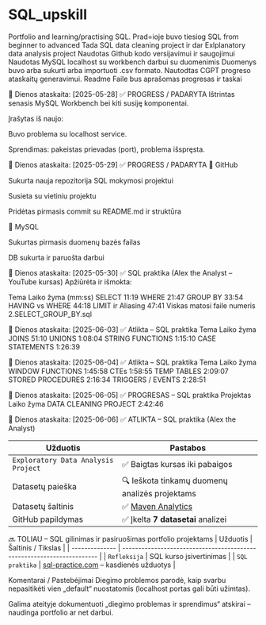 # SQL_upskill
Portfolio and learning/practising SQL.
Prad=ioje buvo tiesiog SQL from beginner to advanced
Tada SQL data cleaning project ir dar Exlplanatory data analysis project
Naudotas Github kodo versijavimui ir saugojimui
Naudotas MySQL localhost su workbench darbui su duomenimis
Duomenys buvo arba sukurti arba importuoti .csv formato.
Nautodtas CGPT progreso ataskaitų generavimui.
Readme Faile bus aprašomas progresas ir taskai


📝 Dienos ataskaita: [2025-05-28]
✅ PROGRESS / PADARYTA
Ištrintas senasis MySQL Workbench bei kiti susiję komponentai.

Įrašytas iš naujo:

Buvo problema su localhost service.

Sprendimas: pakeistas prievadas (port), problema išspręsta.

📝 Dienos ataskaita: [2025-05-29]
✅ PROGRESS / PADARYTA
🔹 GitHub

 Sukurta nauja repozitorija SQL mokymosi projektui

 Susieta su vietiniu projektu

 Pridėtas pirmasis commit su README.md ir struktūra

🔹 MySQL

 Sukurtas pirmasis duomenų bazės failas

 DB sukurta ir paruošta darbui

📝 Dienos ataskaita: [2025-05-30]
✅ SQL praktika (Alex the Analyst – YouTube kursas)
Apžiūrėta ir išmokta:

Tema	Laiko žyma (mm:ss)
SELECT	11:19
WHERE	21:47
GROUP BY	33:54
HAVING vs WHERE	44:18
LIMIT ir Aliasing	47:41
Viskas matosi faile numeris 2.SELECT_GROUP_BY.sql

📝 Dienos ataskaita: [2025-06-03]
✅ Atlikta – SQL praktika 
Tema	Laiko žyma
JOINS	51:10
UNIONS	1:08:04
STRING FUNCTIONS	1:15:10
CASE STATEMENTS	1:26:39

📝 Dienos ataskaita: [2025-06-04]
✅ Atlikta – SQL praktika 
Tema	Laiko žyma
WINDOW FUNCTIONS	1:45:58
CTEs	1:58:55
TEMP TABLES	2:09:07
STORED PROCEDURES	2:16:34
TRIGGERS / EVENTS	2:28:51

📝 Dienos ataskaita: [2025-06-05]
✅ PROGRESAS – SQL praktika 
Projektas	Laiko žyma
DATA CLEANING PROJECT	2:42:46

📝 Dienos ataskaita: [2025-06-06]
✅ ATLIKTA – SQL praktika (Alex the Analyst)

| Užduotis                            | Pastabos                                                           |
| ----------------------------------- | ------------------------------------------------------------------ |
| `Exploratory Data Analysis Project` | ✅ Baigtas kursas iki pabaigos                                      |
| Datasetų paieška                    | 🔍 Ieškota tinkamų duomenų analizės projektams                     |
| Datasetų šaltinis                   | ✅ [Maven Analytics](https://www.mavenanalytics.io/data-playground) |
| GitHub papildymas                   | ✅ Įkelta **7 datasetai** analizei                                  |


🔜 TOLIAU – SQL gilinimas ir pasiruošimas portfolio projektams
| Užduotis       | Šaltinis / Tikslas                                                     |
| -------------- | ---------------------------------------------------------------------- |
| `Refleksija`   | SQL kurso įsivertinimas                                                |
| `SQL praktika` | [sql-practice.com](https://www.sql-practice.com/) – kasdienės užduotys |



Komentarai / Pastebėjimai
Diegimo problemos parodė, kaip svarbu nepasitikėti vien „default“ nuostatomis (localhost portas gali būti užimtas).

Galima ateityje dokumentuoti „diegimo problemas ir sprendimus“ atskirai – naudinga portfolio ar net darbui.